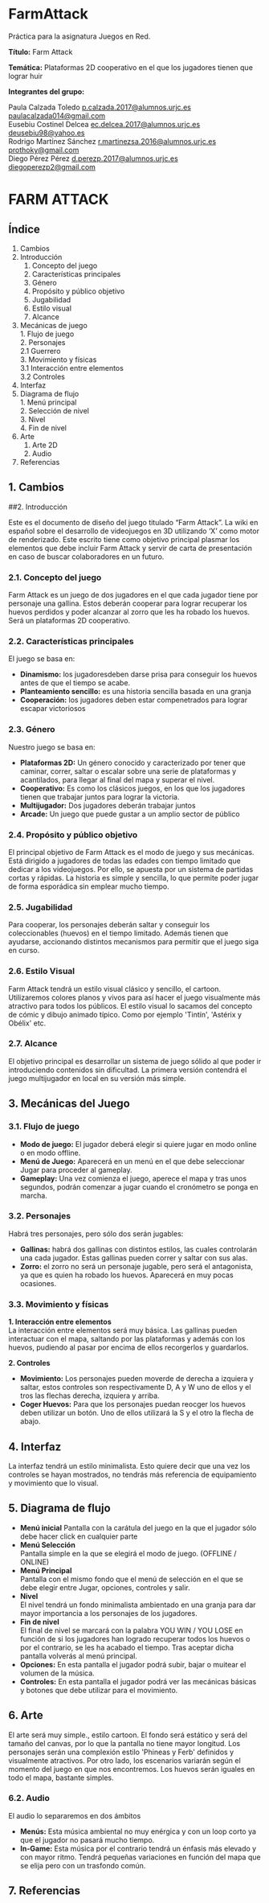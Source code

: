 # FarmAttack
Práctica para la asignatura Juegos en Red.

**Título:** Farm Attack

**Temática:** Plataformas 2D cooperativo en el que los jugadores tienen que lograr huir

**Integrantes del grupo:**

Paula Calzada Toledo      p.calzada.2017@alumnos.urjc.es  paulacalzada014@gmail.com        
Eusebiu Costinel Delcea   ec.delcea.2017@alumnos.urjc.es  deusebiu98@yahoo.es  
Rodrigo Martínez Sánchez  r.martinezsa.2016@alumnos.urjc.es prothoky@gmail.com                     
Diego Pérez Pérez         d.perezp.2017@alumnos.urjc.es   diegoperezp2@gmail.com  

# FARM ATTACK

## Índice

1. Cambios  
2. Introducción  
      1. Concepto del juego  
      2. Características principales   
      3. Género  
      4. Propósito y público objetivo  
      5. Jugabilidad   
      6. Estilo visual   
      7. Alcance   
3. Mecánicas de juego   
       1. Flujo de juego   
       2. Personajes   
                 2.1 Guerrero  
       3. Movimiento y físicas   
                 3.1 Interacción entre elementos   
                 3.2 Controles  
4. Interfaz   
5. Diagrama de flujo   
       1. Menú principal   
       2. Selección de nivel   
       3. Nivel   
       4. Fin de nivel   
6. Arte   
      1. Arte 2D   
      2. Audio 
7. Referencias  

## 1. Cambios

##2. Introducción

Este es el documento de diseño del juego titulado “Farm Attack”. La wiki en español sobre el desarrollo de videojuegos en 3D utilizando ‘X’ como motor de renderizado. Este escrito tiene como objetivo principal plasmar los elementos que debe incluir Farm Attack y servir de carta de presentación en caso de buscar colaboradores en un futuro.

### 2.1. Concepto del juego

Farm Attack es un juego de dos jugadores en el que cada jugador tiene por personaje una gallina. Estos deberán cooperar para lograr recuperar los huevos perdidos y poder alcanzar al zorro que les ha robado los huevos. Será un plataformas 2D cooperativo.

### 2.2. Características principales

El juego se basa en:
* __Dinamismo:__ los jugadoresdeben darse prisa para conseguir los huevos antes de que el tiempo se acabe.
* __Planteamiento sencillo:__ es una historia sencilla basada en una granja
* __Cooperación:__ los jugadores deben estar compenetrados para lograr escapar victoriosos

### 2.3. Género

Nuestro juego se basa en:
* __Plataformas 2D:__ Un género conocido y caracterizado por tener que caminar, correr, saltar o escalar sobre una serie de plataformas y acantilados, para llegar al final del mapa y superar el nivel.
* __Cooperativo:__ Es como los clásicos juegos, en los que los jugadores tienen que trabajar juntos para lograr la victoria.
* __Multijugador:__ Dos jugadores deberán trabajar juntos
* __Arcade:__ Un juego que puede gustar a un amplio sector de público

### 2.4. Propósito y público objetivo

El principal objetivo de Farm Attack es el modo de juego y sus mecánicas. Está dirigido a jugadores de todas las edades con tiempo limitado que dedicar a los videojuegos. Por ello, se apuesta por un sistema de partidas cortas y rápidas. La historia es simple y sencilla, lo que permite poder jugar de forma esporádica sin emplear mucho tiempo.

### 2.5. Jugabilidad

Para cooperar, los personajes deberán saltar y conseguir los coleccionables (huevos) en el tiempo limitado. Además tienen que ayudarse, accionando distintos mecanismos para permitir que el juego siga en curso.

### 2.6. Estilo Visual

Farm Attack tendrá un estilo visual clásico y sencillo, el cartoon. Utilizaremos colores planos y vivos para así hacer el juego visualmente más atractivo para todos los públicos. El estilo visual lo sacamos del concepto de cómic y dibujo animado típico. Como por ejemplo 'Tintín', 'Astérix y Obélix' etc.

### 2.7. Alcance

El objetivo principal es desarrollar un sistema de juego sólido al que poder ir introduciendo contenidos sin dificultad. La primera versión contendrá el juego multijugador en local en su versión más simple.

## 3. Mecánicas del Juego

### 3.1. Flujo de juego 
  * __Modo de juego:__  El jugador deberá elegir si quiere jugar en modo online o en modo offline.   
  * __Menú de Juego:__  Aparecerá en un menú en el que debe seleccionar Jugar para proceder al gameplay.
  * __Gameplay:__ Una vez comienza el juego, aperece el mapa y tras unos segundos, podrán comenzar a jugar cuando el cronómetro se ponga en marcha.
  
### 3.2. Personajes 

Habrá tres personajes, pero sólo dos serán jugables:
* __Gallinas:__ habrá dos gallinas con distintos estilos, las cuales controlarán una cada jugador. Estas gallinas pueden correr y saltar con sus alas. 
* __Zorro:__ el zorro no será un personaje jugable, pero será el antagonista, ya que es quien ha robado los huevos. Aparecerá en muy pocas ocasiones.

### 3.3. Movimiento y físicas 
  
  __1. Interacción entre elementos__  
      La interacción entre elementos será muy básica. Las gallinas pueden interactuar con el mapa, saltando por las plataformas y además con los huevos, pudiendo al pasar por encima de ellos recorgerlos y guardarlos.

  __2. Controles__  
  * __Movimiento:__ Los personajes pueden moverde de derecha a izquiera y saltar, estos controles son respectivamente  D, A y W uno de ellos y el tros las flechas derecha, izquiera y arriba.
  * __Coger Huevos:__ Para que los personajes puedan reocger los huevos deben utilizar un botón. Uno de ellos utilizará la S y el otro la flecha de abajo.

## 4. Interfaz

   La interfaz tendrá un estilo minimalista. Esto quiere decir que una vez los controles se hayan mostrados, no tendrás más referencia de equipamiento y movimiento que lo visual.

## 5. Diagrama de flujo 

* __Menú inicial__
Pantalla con la carátula del juego en la que el jugador sólo debe hacer click en cualquier parte
* __Menú Selección__  
Pantalla simple en la que se elegirá el modo de juego. (OFFLINE / ONLINE)  
* __Menú Principal__  
Pantalla con el mismo fondo que el menú de selección en el que se debe elegir entre Jugar, opciones, controles y salir.  
* __Nivel__   
El nivel tendrá un fondo minimalista ambientado en una granja para dar mayor importancia a los personajes de los jugadores.  
* __Fin de nivel__  
El final de nivel se marcará con la palabra YOU WIN / YOU LOSE en función de si los jugadores han logrado recuperar todos los huevos o por el contrario, se les ha acabado el tiempo. Tras aceptar dicha pantalla volverás al menú principal.
* __Opciones:__
En esta pantalla el jugador podrá subir, bajar o muitear el volumen de la música.
* __Controles:__ En esta pantalla el jugador podrá ver las mecánicas básicas y botones que debe utilizar para el movimiento.

## 6. Arte 

El arte será muy simple., estilo cartoon.
El fondo será estático y será del tamaño del canvas, por lo que la pantalla no tiene mayor longitud.
Los personajes serán una complexión estilo 'Phineas y Ferb' definidos y visualmente atractivos.
Por otro lado, los escenarios variarán según el momento del juego en que nos encontremos.
Los huevos serán iguales en todo el mapa, bastante simples.

### 6.2. Audio  
El audio lo separaremos en dos ámbitos  
* __Menús:__ Esta música ambiental no muy enérgica y con un loop corto ya que el jugador no pasará mucho tiempo.   
* __In-Game:__ Esta música por el contrario tendrá un énfasis más elevado y con mayor ritmo. Tendrá pequeñas variaciones en función del mapa que se elija pero con un trasfondo común.


## 7. Referencias  
